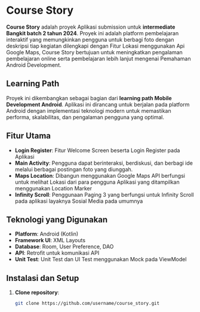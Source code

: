 # Course Story

**Course Story** adalah proyek Aplikasi submission untuk **intermediate Bangkit batch 2 tahun 2024**. Proyek ini adalah platform pembelajaran interaktif yang memungkinkan pengguna untuk berbagi foto dengan deskripsi tiap kegiatan dilengkapi dengan Fitur Lokasi menggunakan Api Google Maps, Course Story bertujuan untuk meningkatkan pengalaman pembelajaran online serta pembelajaran lebih lanjut mengenai Pemahaman Android Development.

## Learning Path

Proyek ini dikembangkan sebagai bagian dari **learning path Mobile Development Android**. Aplikasi ini dirancang untuk berjalan pada platform Android dengan implementasi teknologi modern untuk memastikan performa, skalabilitas, dan pengalaman pengguna yang optimal.

## Fitur Utama

- **Login Register**: Fitur Welcome Screen beserta Login Register pada Aplikasi
- **Main Activity**: Pengguna dapat berinteraksi, berdiskusi, dan berbagi ide melalui berbagai postingan foto yang diunggah.
- **Maps Location**: Dibangun menggunakan Google Maps API berfungsi untuk melihat Lokasi dari para pengguna Aplikasi yang ditampilkan menggunakan Location Marker
- **Infinity Scroll**: Penggunaan Paging 3 yang berfungsi untuk Infinity Scroll pada aplikasi layaknya Sosial Media pada umumnya

## Teknologi yang Digunakan

- **Platform**: Android (Kotlin)
- **Framework UI**: XML Layouts
- **Database**: Room, User Preference, DAO
- **API**: Retrofit untuk komunikasi API
- **Unit Test**: Unit Test dan UI Test menggunakan Mock pada ViewModel

## Instalasi dan Setup

1. **Clone repository**:
   ```bash
   git clone https://github.com/username/course_story.git

